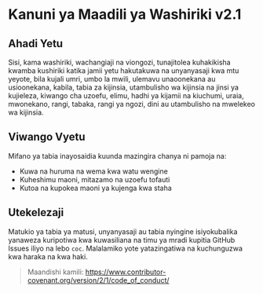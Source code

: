 # Kanuni ya Maadili ya Washiriki v2.1

## Ahadi Yetu
Sisi, kama washiriki, wachangiaji na viongozi, tunajitolea kuhakikisha kwamba kushiriki katika jamii yetu hakutakuwa na unyanyasaji kwa mtu yeyote, bila kujali umri, umbo la mwili, ulemavu unaoonekana au usioonekana, kabila, tabia za kijinsia, utambulisho wa kijinsia na jinsi ya kujieleza, kiwango cha uzoefu, elimu, hadhi ya kijamii na kiuchumi, uraia, mwonekano, rangi, tabaka, rangi ya ngozi, dini au utambulisho na mwelekeo wa kijinsia.

## Viwango Vyetu
Mifano ya tabia inayosaidia kuunda mazingira chanya ni pamoja na:
- Kuwa na huruma na wema kwa watu wengine
- Kuheshimu maoni, mitazamo na uzoefu tofauti
- Kutoa na kupokea maoni ya kujenga kwa staha

## Utekelezaji
Matukio ya tabia ya matusi, unyanyasaji au tabia nyingine isiyokubalika yanaweza kuripotiwa kwa kuwasiliana na timu ya mradi kupitia GitHub Issues iliyo na lebo `coc`. Malalamiko yote yatazingatiwa na kuchunguzwa kwa haraka na kwa haki.

> Maandishi kamili: https://www.contributor-covenant.org/version/2/1/code_of_conduct/